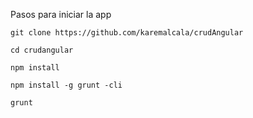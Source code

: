 Pasos para iniciar la app

    git clone https://github.com/karemalcala/crudAngular

    cd crudangular

    npm install

    npm install -g grunt -cli

    grunt